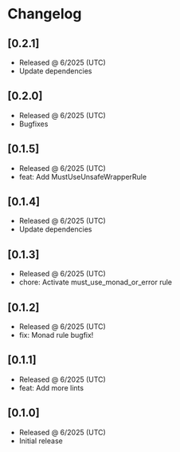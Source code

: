 # Changelog

## [0.2.1]

- Released @ 6/2025 (UTC)
- Update dependencies

## [0.2.0]

- Released @ 6/2025 (UTC)
- Bugfixes

## [0.1.5]

- Released @ 6/2025 (UTC)
- feat: Add MustUseUnsafeWrapperRule

## [0.1.4]

- Released @ 6/2025 (UTC)
- Update dependencies

## [0.1.3]

- Released @ 6/2025 (UTC)
- chore: Activate must_use_monad_or_error rule

## [0.1.2]

- Released @ 6/2025 (UTC)
- fix: Monad rule bugfix!

## [0.1.1]

- Released @ 6/2025 (UTC)
- feat: Add more lints

## [0.1.0]

- Released @ 6/2025 (UTC)
- Initial release
